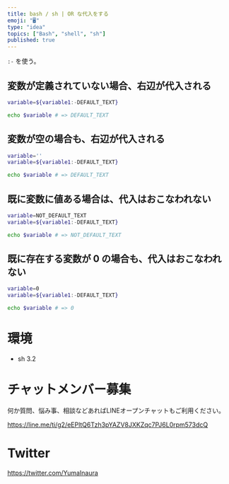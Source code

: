 ```yaml
---
title: bash / sh | OR な代入をする
emoji: "🖥"
type: "idea"
topics: ["Bash", "shell", "sh"]
published: true
---
```


`:-` を使う。

## 変数が定義されていない場合、右辺が代入される

```bash
variable=${variable1:-DEFAULT_TEXT}

echo $variable # => DEFAULT_TEXT
```

## 変数が空の場合も、右辺が代入される

```bash
variable=''
variable=${variable1:-DEFAULT_TEXT}

echo $variable # => DEFAULT_TEXT
```


## 既に変数に値ある場合は、代入はおこなわれない

```bash
variable=NOT_DEFAULT_TEXT
variable=${variable1:-DEFAULT_TEXT}

echo $variable # => NOT_DEFAULT_TEXT
```

## 既に存在する変数が 0 の場合も、代入はおこなわれない

```bash
variable=0
variable=${variable1:-DEFAULT_TEXT}

echo $variable # => 0
```


# 環境

- sh 3.2








<!-- Update From Qiita API -->

# チャットメンバー募集


何か質問、悩み事、相談などあればLINEオープンチャットもご利用ください。

https://line.me/ti/g2/eEPltQ6Tzh3pYAZV8JXKZqc7PJ6L0rpm573dcQ





# Twitter


https://twitter.com/YumaInaura


<!-- Update From Qiita API -->


